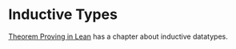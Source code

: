 # Inductive Types

[Theorem Proving in Lean](https://lean-lang.org/theorem_proving_in_lean4/inductive_types.html) has a chapter about inductive datatypes.
